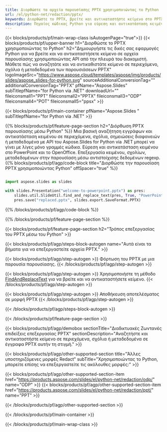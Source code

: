 ```yaml
---
title: Διορθώστε τα αρχεία παρουσίασης PPTX χρησιμοποιώντας το Python
url: /el/python-net/redaction/pptx/
keywords: Διορθώστε το PPTX, βρείτε και αντικαταστήστε κείμενο στο PPTX, ενημερώστε την παρουσίαση PPTX
description: Πηγαίος κώδικας Python για εύρεση και αντικατάσταση κειμένου στην παρουσίαση PPTX.
---
```


{{< blocks/products/pf/main-wrap-class isAutogenPage="true">}}
{{< blocks/products/pf/upper-banner h1="Διορθώστε το PPTX χρησιμοποιώντας το Python" h2="Δημιουργήστε τις δικές σας εφαρμογές Python για να βρείτε και να αντικαταστήσετε κείμενο σε αρχεία παρουσίασης χρησιμοποιώντας API από την πλευρά του διακομιστή. Μάθετε πώς να αναζητάτε και να αντικαθιστάτε κείμενο σε περιεχόμενο, σχόλια ή μεταδεδομένα των παρουσιάσεων PPTX" logoImageSrc="https://www.aspose.cloud/templates/aspose/img/products/slides/aspose_slides-for-python.svg" sourceAdditionalConversionTag="" additionalConversionTag="PPTX" pfName="Aspose.Slides" subTitlepfName="for Python via .NET" downloadUrl="" fileiconsmall1="PPT" fileiconsmall2="PPTX" fileiconsmall3="ODP" fileiconsmall4="POT" fileiconsmall5="ppsx" >}}

{{< blocks/products/pf/main-container pfName="Aspose.Slides " subTitlepfName="for Python via .NET" >}}

{{% blocks/products/pf/feature-page-section  h2="Διόρθωση PPTX παρουσίασης μέσω Python" %}}
Μια βασική αναζήτηση εγγράφων και αντικατάσταση κειμένου σε περιεχόμενα, σχόλια, σημειώσεις διαφανειών ή μεταδεδομένα με API του Aspose.Slides for Python via .NET μπορεί να γίνει με λίγες μόνο γραμμές κώδικα. Εύρεση και αντικατάσταση κειμένου στο PowerPoint και το OpenOffice. Επεξεργασία κειμένου, σχολίων, μεταδεδομένων στην παρουσίαση μέσω αντιστοίχισης δεδομένων regexp.
{{% blocks/products/pf/agp/code-block title="Διορθώστε την παρουσίαση PPTX χρησιμοποιώντας Python" offSpacer="true" %}}

```py

import aspose.slides as slides

with slides.Presentation("welcome-to-powerpoint.pptx") as pres:
    slides.util.SlideUtil.find_and_replace_text(pres, True, "PowerPoint", "Aspose.Slides", None)
    pres.save("replaced.pptx", slides.export.SaveFormat.PPTX)
```

{{% /blocks/products/pf/agp/code-block %}}

{{% /blocks/products/pf/feature-page-section %}}

{{< blocks/products/pf/feature-page-section  h2="Τρόπος επεξεργασίας του PPTX μέσω του Python" >}}

{{< blocks/products/pf/agp/steps-block-autogen name="Αυτά είναι τα βήματα για να επεξεργαστείτε αρχεία PPTX." >}}

{{< blocks/products/pf/agp/step-autogen >}}
Φόρτωση του PPTX με μια παρουσία παρουσίασης.
{{< /blocks/products/pf/agp/step-autogen >}}

{{< blocks/products/pf/agp/step-autogen >}}
Χρησιμοποιήστε τη μέθοδο [FindAndReplaceText](https://reference.aspose.com/slides/python-net/aspose.slides.util/slideutil/) για να βρείτε και να αντικαταστήσετε κείμενο.
{{< /blocks/products/pf/agp/step-autogen >}}

{{< blocks/products/pf/agp/step-autogen >}}
Αποθήκευση αποτελέσματος σε μορφή PPTX
{{< /blocks/products/pf/agp/step-autogen >}}

{{< /blocks/products/pf/agp/steps-block-autogen >}}

{{< /blocks/products/pf/feature-page-section >}}

{{< blocks/products/pf/agp/demobox sectionTitle="Διαδικτυακές Ζωντανές επιδείξεις επεξεργασίας PPTX" sectionDescription="Αναζητήστε και αντικαταστήστε κείμενο σε περιεχόμενα, σχόλια ή μεταδεδομένα σε έγγραφα PPTX αυτήν τη στιγμή." >}}

{{< blocks/products/pf/agp/other-supported-section title="Άλλες υποστηριζόμενες μορφές Redact" subTitle="Χρησιμοποιώντας το Python, μπορείτε επίσης να επεξεργαστείτε τις ακόλουθες μορφές:" >}}

{{< blocks/products/pf/agp/other-supported-section-item href="https://products.aspose.com/slides/el/python-net/redaction/odp/" name="ODP" >}}
{{< blocks/products/pf/agp/other-supported-section-item href="https://products.aspose.com/slides/el/python-net/redaction/ppt/" name="PPT" >}}


{{< /blocks/products/pf/agp/other-supported-section >}}

{{< /blocks/products/pf/main-container >}}
    
{{< /blocks/products/pf/main-wrap-class >}}